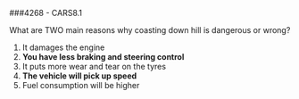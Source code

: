 ###4268 - CARS8.1

What are TWO main reasons why coasting down hill is dangerous or wrong?

1. It damages the engine
2. **You have less braking and steering control**
3. It puts more wear and tear on the tyres
4. **The vehicle will pick up speed**
5. Fuel consumption will be higher
